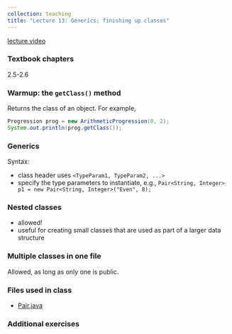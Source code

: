```yaml
---
collection: teaching
title: "Lecture 13: Generics; finishing up classes"
---
```


[lecture video]()

### Textbook chapters
2.5-2.6

### Warmup: the `getClass()` method

Returns the class of an object. For example,
```java
Progression prog = new ArithmeticProgression(0, 2);
System.out.println(prog.getClass());
```

### Generics

Syntax:
* class header uses `<TypeParam1, TypeParam2, ...>`
* specify the type parameters to instantiate, e.g., `Pair<String, Integer> p1 =
    new Pair<String, Integer>("Even", 8);`

### Nested classes

* allowed!
* useful for creating small classes that are used as part of a larger data
    structure

### Multiple classes in one file

Allowed, as long as only one is public.


### Files used in class
* [Pair.java](https://lgw2.github.io/teaching/csci132-fall-2022/lectures/Pair.java)

### Additional exercises
